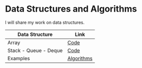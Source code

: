 # Data Structures and Algorithms

I will share my work on data structures.

| Data Structure | Link |
| --- | --- |
| Array |        [Code ](https://github.com/mftnakrsu/data_structures_algorithms/blob/main/data_structures/array.py) |
| Stack - Queue - Deque |        [Code ](https://github.com/mftnakrsu/data_structures_algorithms/blob/main/data_structures/stack_queue_deque.py)|
| Examples |  [Algorithms ](https://github.com/mftnakrsu/data_structures_algorithms/blob/main/data_structures/stack_queue_deque.py)|



